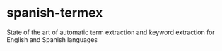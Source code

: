 # spanish-termex
State of the art of automatic term extraction and keyword extraction for English and Spanish languages
